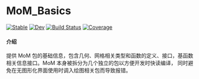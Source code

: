 # MoM_Basics

[![Stable](https://img.shields.io/badge/docs-stable-blue.svg)](https://.github.io/MoM_Basics.jl/stable/)
[![Dev](https://img.shields.io/badge/docs-dev-blue.svg)](https://deltaeecs.github.io/MoM_Basics.jl/dev/)
[![Build Status](https://github.com/deltaeecs/MoM_Basics.jl/actions/workflows/CI.yml/badge.svg?branch=master)](https://github.com/deltaeecs/MoM_Basics.jl/actions/workflows/CI.yml?query=branch%3Amaster)
[![Coverage](https://codecov.io/gh/deltaeecs/MoM_Basics.jl/branch/master/graph/badge.svg)](https://codecov.io/gh/deltaeecs/MoM_Basics.jl)


#### 介绍
提供 MoM 包的基础信息，包含几何、网格相关类型和函数的定义、接口，基函数相关信息接口。MoM 本身被拆分为几个独立的包以方便开发时快读编译， 同时避免在无图形化界面使用时调入绘图相关包而导致报错。